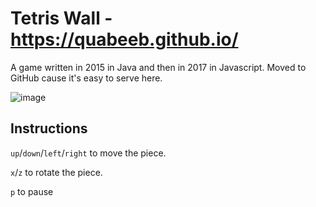 # Tetris Wall - https://quabeeb.github.io/
A game written in 2015 in Java and then in 2017 in Javascript. Moved to GitHub cause it's easy to serve here.

![image](https://user-images.githubusercontent.com/11151138/135953986-dbfe97cb-bcf8-4208-8375-09011f50c126.png)


## Instructions
`up`/`down`/`left`/`right` to move the piece.

`x`/`z` to rotate the piece.

`p` to pause

